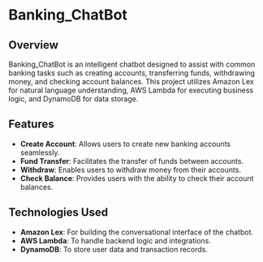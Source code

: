 <h1>Banking_ChatBot</h1>

<h2>Overview</h2>
<p>
    Banking_ChatBot is an intelligent chatbot designed to assist with common banking tasks such as creating accounts, transferring funds, withdrawing money, and checking account balances. This project utilizes Amazon Lex for natural language understanding, AWS Lambda for executing business logic, and DynamoDB for data storage.
</p>

<h2>Features</h2>
<ul>
    <li><strong>Create Account</strong>: Allows users to create new banking accounts seamlessly.</li>
    <li><strong>Fund Transfer</strong>: Facilitates the transfer of funds between accounts.</li>
    <li><strong>Withdraw</strong>: Enables users to withdraw money from their accounts.</li>
    <li><strong>Check Balance</strong>: Provides users with the ability to check their account balances.</li>
</ul>

<h2>Technologies Used</h2>
<ul>
    <li><strong>Amazon Lex</strong>: For building the conversational interface of the chatbot.</li>
    <li><strong>AWS Lambda</strong>: To handle backend logic and integrations.</li>
    <li><strong>DynamoDB</strong>: To store user data and transaction records.</li>
</ul>

